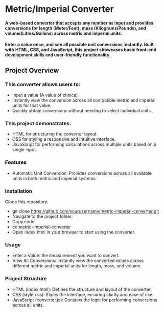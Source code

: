 # Metric/Imperial Converter

#### A web-based converter that accepts any number as input and provides conversions for length (Meter/Feet), mass (Kilograms/Pounds), and volume(Litres/Gallons) across metric and imperial units.

#### Enter a value once, and see all possible unit conversions instantly. Built with HTML, CSS, and JavaScript, this project showcases basic front-end development skills and user-friendly functionality.

## Project Overview

### This converter allows users to:

- Input a value (A value of choice).
- Instantly view the conversion across all compatible metric and imperial units for that value.
- Quickly obtain conversions without needing to select individual units.

### This project demonstrates:

- HTML for structuring the converter layout.
- CSS for styling a responsive and intuitive interface.
- JavaScript for performing calculations across multiple units based on a single input.

### Features

- Automatic Unit Conversion: Provides conversions across all available units in both metric and imperial systems.

### Installation

Clone this repository:

- git clone https://github.com/yourusername/metric-imperial-converter.git
- Navigate to the project folder:
- Copy code
- cd metric-imperial-converter
- Open index.html in your browser to start using the converter.

### Usage

- Enter a Value: the measurement you want to convert.
- View All Conversions: Instantly view the converted values across different metric and imperial units for length, mass, and volume.

### Project Structure

- HTML (index.html): Defines the structure and layout of the converter.
- CSS (style.css): Styles the interface, ensuring clarity and ease of use.
- JavaScript (converter.js): Contains the logic for performing conversions across all units.
